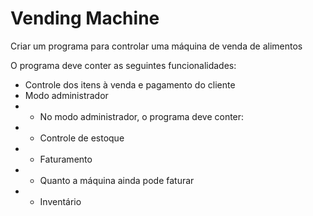 # Vending Machine
Criar um programa para controlar uma máquina de venda de alimentos

O programa deve conter as seguintes funcionalidades:

- Controle dos itens à venda e pagamento do cliente
- Modo administrador
- - No modo administrador, o programa deve conter:
- - Controle de estoque
- - Faturamento
- - Quanto a máquina ainda pode faturar
- - Inventário